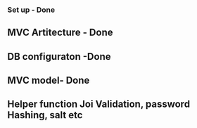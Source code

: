 ### Set up - Done

## MVC Artitecture - Done

## DB configuraton -Done

## MVC  model- Done

## Helper function Joi Validation, password Hashing, salt etc 



